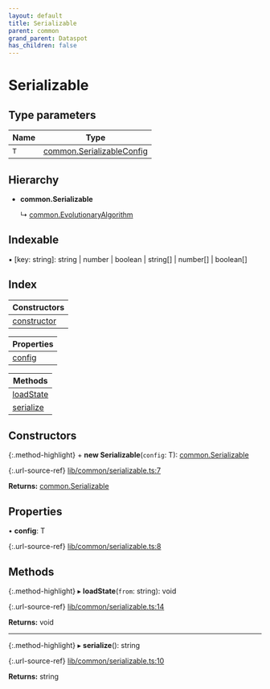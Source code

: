 ```yaml
---
layout: default
title: Serializable
parent: common
grand_parent: Dataspot
has_children: false
---
```


# Serializable

## Type parameters

Name | Type |
------ | ------ |
`T` | [common.SerializableConfig](../common_serializableconfig) |

## Hierarchy

* **common.Serializable**

  ↳ [common.EvolutionaryAlgorithm](../common_evolutionaryalgorithm)

## Indexable

▪ [key: string]: string \| number \| boolean \| string[] \| number[] \| boolean[]

## Index

| Constructors |
|-----------|
| [constructor](#constructor) |

| Properties |
|-----------|
| [config](#config) |

| Methods |
|-----------|
| [loadState](#loadstate) |
| [serialize](#serialize) |

## Constructors

{:.method-highlight}
\+ **new Serializable**(`config`: T): [common.Serializable](../common_serializable)

{:.url-source-ref}
[lib/common/serializable.ts:7](https://github.com/ascentcore/dataspot/blob/0893946/lib/common/serializable.ts#L7)

**Returns:** [common.Serializable](../common_serializable)

## Properties

•  **config**: T

{:.url-source-ref}
[lib/common/serializable.ts:8](https://github.com/ascentcore/dataspot/blob/0893946/lib/common/serializable.ts#L8)

## Methods

{:.method-highlight}
▸ **loadState**(`from`: string): void

{:.url-source-ref}
[lib/common/serializable.ts:14](https://github.com/ascentcore/dataspot/blob/0893946/lib/common/serializable.ts#L14)

**Returns:** void

___

{:.method-highlight}
▸ **serialize**(): string

{:.url-source-ref}
[lib/common/serializable.ts:10](https://github.com/ascentcore/dataspot/blob/0893946/lib/common/serializable.ts#L10)

**Returns:** string
